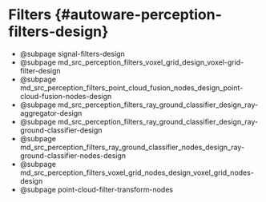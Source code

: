 Filters {#autoware-perception-filters-design}
=======

- @subpage signal-filters-design
- @subpage md_src_perception_filters_voxel_grid_design_voxel-grid-filter-design
- @subpage md_src_perception_filters_point_cloud_fusion_nodes_design_point-cloud-fusion-nodes-design
- @subpage md_src_perception_filters_ray_ground_classifier_design_ray-aggregator-design
- @subpage md_src_perception_filters_ray_ground_classifier_design_ray-ground-classifier-design
- @subpage md_src_perception_filters_ray_ground_classifier_nodes_design_ray-ground-classifier-nodes-design
- @subpage md_src_perception_filters_voxel_grid_nodes_design_voxel_grid_nodes-design
- @subpage point-cloud-filter-transform-nodes
